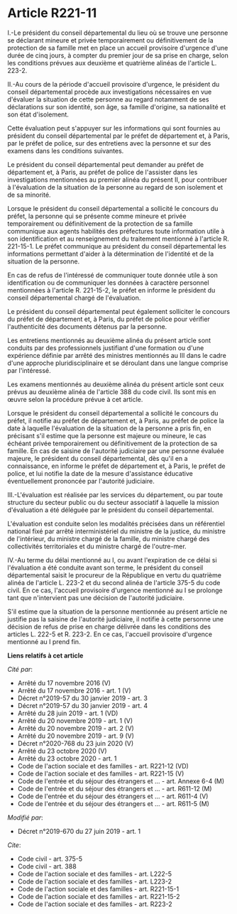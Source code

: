 # Article R221-11

I.-Le président du conseil départemental du lieu où se trouve une personne se déclarant mineure et privée temporairement ou
définitivement de la protection de sa famille met en place un accueil provisoire d'urgence d'une durée de cinq jours, à
compter du premier jour de sa prise en charge, selon les conditions prévues aux deuxième et quatrième alinéas de l'article L.
223-2.

II.-Au cours de la période d'accueil provisoire d'urgence, le président du conseil départemental procède aux investigations
nécessaires en vue d'évaluer la situation de cette personne au regard notamment de ses déclarations sur son identité, son
âge, sa famille d'origine, sa nationalité et son état d'isolement.

Cette évaluation peut s'appuyer sur les informations qui sont fournies au président du conseil départemental par le préfet de
département et, à Paris, par le préfet de police, sur des entretiens avec la personne et sur des examens dans les conditions
suivantes.

Le président du conseil départemental peut demander au préfet de département et, à Paris, au préfet de police de l'assister
dans les investigations mentionnées au premier alinéa du présent II, pour contribuer à l'évaluation de la situation de la
personne au regard de son isolement et de sa minorité.

Lorsque le président du conseil départemental a sollicité le concours du préfet, la personne qui se présente comme mineure et
privée temporairement ou définitivement de la protection de sa famille communique aux agents habilités des préfectures toute
information utile à son identification et au renseignement du traitement mentionné à l'article R. 221-15-1. Le préfet
communique au président du conseil départemental les informations permettant d'aider à la détermination de l'identité et de
la situation de la personne.

En cas de refus de l'intéressé de communiquer toute donnée utile à son identification ou de communiquer les données à
caractère personnel mentionnées à l'article R. 221-15-2, le préfet en informe le président du conseil départemental chargé de
l'évaluation.

Le président du conseil départemental peut également solliciter le concours du préfet de département et, à Paris, du préfet
de police pour vérifier l'authenticité des documents détenus par la personne.

Les entretiens mentionnés au deuxième alinéa du présent article sont conduits par des professionnels justifiant d'une
formation ou d'une expérience définie par arrêté des ministres mentionnés au III dans le cadre d'une approche
pluridisciplinaire et se déroulant dans une langue comprise par l'intéressé.

Les examens mentionnés au deuxième alinéa du présent article sont ceux prévus au deuxième alinéa de l'article 388 du code
civil. Ils sont mis en œuvre selon la procédure prévue à cet article.

Lorsque le président du conseil départemental a sollicité le concours du préfet, il notifie au préfet de département et, à
Paris, au préfet de police la date à laquelle l'évaluation de la situation de la personne a pris fin, en précisant s'il
estime que la personne est majeure ou mineure, le cas échéant privée temporairement ou définitivement de la protection de sa
famille. En cas de saisine de l'autorité judiciaire par une personne évaluée majeure, le président du conseil départemental,
dès qu'il en a connaissance, en informe le préfet de département et, à Paris, le préfet de police, et lui notifie la date de
la mesure d'assistance éducative éventuellement prononcée par l'autorité judiciaire.

III.-L'évaluation est réalisée par les services du département, ou par toute structure du secteur public ou du secteur
associatif à laquelle la mission d'évaluation a été déléguée par le président du conseil départemental.

L'évaluation est conduite selon les modalités précisées dans un référentiel national fixé par arrêté interministériel du
ministre de la justice, du ministre de l'intérieur, du ministre chargé de la famille, du ministre chargé des collectivités
territoriales et du ministre chargé de l'outre-mer.

IV.-Au terme du délai mentionné au I, ou avant l'expiration de ce délai si l'évaluation a été conduite avant son terme, le
président du conseil départemental saisit le procureur de la République en vertu du quatrième alinéa de l'article L. 223-2 et
du second alinéa de l'article 375-5 du code civil. En ce cas, l'accueil provisoire d'urgence mentionné au I se prolonge tant
que n'intervient pas une décision de l'autorité judiciaire.

S'il estime que la situation de la personne mentionnée au présent article ne justifie pas la saisine de l'autorité
judiciaire, il notifie à cette personne une décision de refus de prise en charge délivrée dans les conditions des articles L.
222-5 et R. 223-2. En ce cas, l'accueil provisoire d'urgence mentionné au I prend fin.

**Liens relatifs à cet article**

_Cité par_:

  - Arrêté du 17 novembre 2016 (V)
  - Arrêté du 17 novembre 2016 - art. 1 (V)
  - Décret n°2019-57 du 30 janvier 2019 - art. 3
  - Décret n°2019-57 du 30 janvier 2019 - art. 4
  - Arrêté du 28 juin 2019 - art. 1 (VD)
  - Arrêté du 20 novembre 2019 - art. 1 (V)
  - Arrêté du 20 novembre 2019 - art. 2 (V)
  - Arrêté du 20 novembre 2019 - art. 9 (V)
  - Décret n°2020-768 du 23 juin 2020 (V)
  - Arrêté du 23 octobre 2020 (V)
  - Arrêté du 23 octobre 2020 - art. 1
  - Code de l'action sociale et des familles - art. R221-12 (VD)
  - Code de l'action sociale et des familles - art. R221-15 (V)
  - Code de l'entrée et du séjour des étrangers et ... - art. Annexe 6-4 (M)
  - Code de l'entrée et du séjour des étrangers et ... - art. R611-12 (M)
  - Code de l'entrée et du séjour des étrangers et ... - art. R611-4 (V)
  - Code de l'entrée et du séjour des étrangers et ... - art. R611-5 (M)

_Modifié par_:

  - Décret n°2019-670 du 27 juin 2019 - art. 1

_Cite_:

  - Code civil - art. 375-5
  - Code civil - art. 388
  - Code de l'action sociale et des familles - art. L222-5
  - Code de l'action sociale et des familles - art. L223-2
  - Code de l'action sociale et des familles - art. R221-15-1
  - Code de l'action sociale et des familles - art. R221-15-2
  - Code de l'action sociale et des familles - art. R223-2

